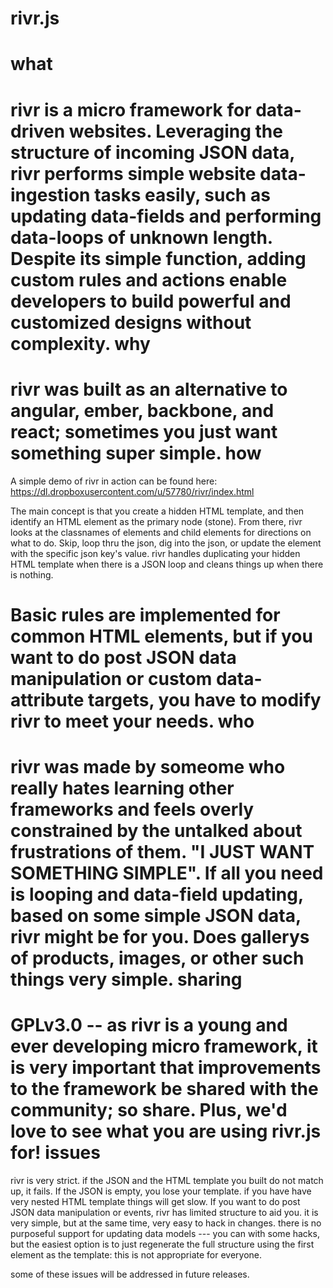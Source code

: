 # rivr.js 
what
==
rivr is a micro framework for data-driven websites. Leveraging the structure of incoming JSON data, rivr performs simple website data-ingestion tasks easily, such as updating data-fields and performing data-loops of unknown length. Despite its simple function, adding custom rules and actions enable developers to build powerful and customized designs without complexity. 
why
==
rivr was built as an alternative to angular, ember, backbone, and react; sometimes you just want something super simple. 
how
==
A simple demo of rivr in action can be found here: 
https://dl.dropboxusercontent.com/u/57780/rivr/index.html

The main concept is that you create a hidden HTML template, and then identify an HTML element as the primary node (stone). From there, rivr looks at the classnames of elements and child elements for directions on what to do. Skip, loop thru the json, dig into the json, or update the element with the specific json key's value. rivr handles duplicating your hidden HTML template when there is a JSON loop and cleans things up when there is nothing.

Basic rules are implemented for common HTML elements, but if you want to do post JSON data manipulation or custom data-attribute targets, you have to modify rivr to meet your needs.
who
==
rivr was made by someome who really hates learning other frameworks and feels overly constrained by the untalked about frustrations of them. "I JUST WANT SOMETHING SIMPLE".  If all you need is looping and data-field updating, based on some simple JSON data, rivr might be for you. Does gallerys of products, images, or other such things very simple.
sharing
==
GPLv3.0 -- as rivr is a young and ever developing micro framework, it is very important that improvements to the framework be shared with the community; so share. Plus, we'd love to see what you are using rivr.js for!
issues
==
rivr is very strict. if the JSON and the HTML template you built do not match up, it fails. If the JSON is empty, you lose your template. if you have have very nested HTML template things will get slow. If you want to do post JSON data manipulation or events, rivr has limited structure to aid you. it is very simple, but at the same time, very easy to hack in changes. there is no purposeful support for updating data models --- you can with some hacks, but the easiest option is to just regenerate the full structure using the first element as the template: this is not appropriate for everyone.

some of these issues will be addressed in future releases.
